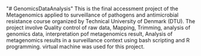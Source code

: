 "# GenomicsDataAnalysis" 
This is the final accessment project of the Metagenomics applied to surveillance of pathogens and antimicrobial resistance course
organized by Technical University of Denmark (DTU). The project involve Quality control of raw data, Mapping, Trimming, analysis of genomics data, interpretation pof metagenomics result, Analysis of metagenomics results in a surveillance context using bash scripting and R programming. virtual machine was used for this project.
